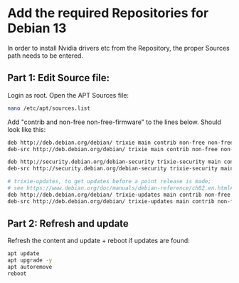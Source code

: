 # Add the required Repositories for Debian 13

In order to install Nvidia drivers etc from the Repository, the proper Sources path needs to be entered.

## Part 1: Edit Source file:

Login as root.
Open the APT Sources file:

```bash
nano /etc/apt/sources.list
```

Add "contrib and non-free non-free-firmware" to the lines below. Should look like this:

```bash
deb http://deb.debian.org/debian/ trixie main contrib non-free non-free-firmware
deb-src http://deb.debian.org/debian/ trixie main contrib non-free non-free-firmware

deb http://security.debian.org/debian-security trixie-security main contrib non-free non-free-firmware
deb-src http://security.debian.org/debian-security trixie-security main contrib non-free non-free-firmware

# trixie-updates, to get updates before a point release is made;
# see https://www.debian.org/doc/manuals/debian-reference/ch02.en.html#_updates_and_backports
deb http://deb.debian.org/debian/ trixie-updates main contrib non-free non-free-firmware
deb-src http://deb.debian.org/debian/ trixie-updates main contrib non-free non-free-firmware
```

## Part 2: Refresh and update

Refresh the content and update + reboot if updates are found:

```bash
apt update
apt upgrade -y
apt autoremove
reboot
```
